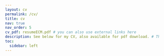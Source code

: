 ```yaml
---
layout: cv
permalink: /cv/
title: cv
nav: true
nav_order: 5
cv_pdf: resumeECM.pdf # you can also use external links here
description: See below for my CV, also available for pdf download. # This is a description of the page. You can modify it in '_pages/cv.md'. You can also change or remove the top pdf download button.
toc:
  sidebar: left
---
```

